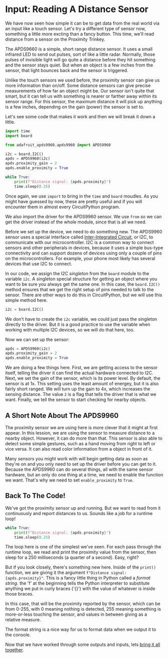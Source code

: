 # Input: Reading A Distance Sensor

We have now seen how simple it can be to get data from the real world via an input like a touch sensor. Let's try a different type of sensor now, something a little more excting than a fancy button. This time, we'll read distance from a sensor on the Proximity Trinkey.

The APDS9660 is a simple, short range distance sensor. It uses a small infrared LED to send out pulses, sort of like a little radar. Normally, those pulses of invisible light will go quite a distance before they hit something and the sensor stays quiet. But when an object is a few inches from the sensor, that light bounces back and the sensor is triggered.

Unlike the touch sensors we used before, the proximity sensor can give us more information than on/off. Some distance sensors can give precise measurements of how far an object might be. Our sensor isn't quite that smart, but it can tell us with something is nearer or farther away within its sensor range. For this sensor, the maximum distance it will pick up anything is a few inches, depending on the gain (power) the sensor is set to.

Let's see some code that makes it work and then we will break it down a little.

```python
import time
import board

from adafruit_apds9960.apds9960 import APDS9960

i2c = board.I2C()
apds = APDS9960(i2c)
apds.proximity_gain = 2 
apds.enable_proximity = True

while True:
	print(f"Distance signal: {apds.proximity}")
	time.sleep(0.25)
```

Once again, we use `import` to bring in the `time` and `board` moudles. As you might have guessed by now, these are pretty useful and if you will encounter them in almost every CircuitPython program.

We also import the driver for the APDS9960 sensor. We use `from` so we can get the driver instead of the whole module, since that is all we need.

Before we set up the device, we need to do something new. The APDS9960 sensor uses a special interface called [Inter-Integrated Circuit](https://en.wikipedia.org/wiki/I%C2%B2C), or I2C, to communicate with our microcontroller. I2C is a common way to connect sensors and other peripherals in devices, because it uses a simple bus-type connectivity and can support dozens of devices using only a couple of pins on the microcontrollers. For example, your phone most likely has several devices that use I2C to connect.

In our code, we assign the I2C *singleton* from the `board` module to the variable `i2c`. A singleton special structure for getting an object where you want to be sure you always get the same one. In this case, the `board.I2C()` method ensures that we get the right setup of pins needed to talk to the sensor. There are other ways to do this in CircuitPython, but we will use this simple method here.

```python
i2c = board.I2C()
```

We don't have to create the `i2c` variable, we could just pass the singleton directly to the driver. But it is a good practice to use the variable when working with multiple I2C devices, so we will do that here, too.

Now we can set up the sensor:

```python
apds = APDS9960(i2c)
apds.proximity_gain = 2 
apds.enable_proximity = True
```

We are doing a few things here. First, we are getting access to the sensor itself, telling the driver it can find the actual hardware connected to I2C. Next, we set the gain of the sensor, which is its power level. By default, the sensor is at 1x. This setting uses the least amount of energey, but it is also fairly short ranged. We will turn up the gain to 4x, which increases the sensing distance. The value `2` is a flag that tells the driver that is what we want. Finally, we tell the sensor to start checking for nearby objects.

## A Short Note About The APDS9960

The proximity sensor we are using here is more clever that it might at first appear. In this lession, we are using the sensor to measure distance to a nearby object. However, it can do more than that. This sensor is also able to detect some simple gestures, such as a hand moving from right to left or vice versa. It can also read color information from a object in front of it.

Many sensors you might work with will begin getting data as soon as they're on and you only need to set up the driver before you can get to it. Because the APDS9960 can do several things, all with the same sensor hardware, but an only do one thing at a time, we need to enable the function we want. That's why we need to set `enable_proximity` to `True`.

## Back To The Code!

We've got the proximity sensor up and running. But we want to read from it continuously and report distances to us. Sounds like a job for a runtime loop!

```python
while True:
	print(f"Distance signal: {apds.proximity}")
	time.sleep(0.25)
```

The loop here is one of the simplest we've seen. For each pass through the runtime loop, we read and print the proximity value from the sensor, then sleep for a 250 milliseconds (a quarter of a second). Easy, right?

But if you look closely, there's something new here. Inside of the `print()` function, we are giving it the argument `f"Distance signal: {apds.proximity}"`. This is a fancy little thing in Python called a *format string*. the 'f' at the beginning tells the Python interpreter to substitute anything we put in curly braces ('{}') with the value of whatever is inside those braces.

In this case, that will be the proximity reported by the sensor, which can be from 0-255, with 0 meaning nothing is detected, 255 meaning something is more-or-less touching the sensor, and values in between giving as a relative measure.

The format string is a nice way for us to format data when we output it to the console.

Now that we have worked through some outputs and inputs, lets [bring it all together](../5_integrating_inputs_and_outputs/README.md).